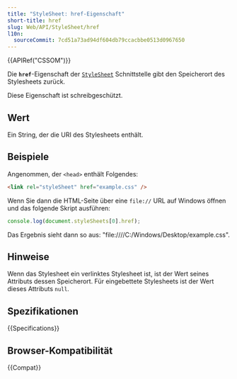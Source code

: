 ```yaml
---
title: "StyleSheet: href-Eigenschaft"
short-title: href
slug: Web/API/StyleSheet/href
l10n:
  sourceCommit: 7cd51a73ad94df604db79ccacbbe0513d0967650
---
```


{{APIRef("CSSOM")}}

Die **`href`**-Eigenschaft der [`StyleSheet`](/de/docs/Web/API/StyleSheet)
Schnittstelle gibt den Speicherort des Stylesheets zurück.

Diese Eigenschaft ist schreibgeschützt.

## Wert

Ein String, der die URI des Stylesheets enthält.

## Beispiele

Angenommen, der `<head>` enthält Folgendes:

```html
<link rel="styleSheet" href="example.css" />
```

Wenn Sie dann die HTML-Seite über eine `file://` URL auf Windows öffnen und das folgende Skript ausführen:

```js
console.log(document.styleSheets[0].href);
```

Das Ergebnis sieht dann so aus: "file:////C:/Windows/Desktop/example.css".

## Hinweise

Wenn das Stylesheet ein verlinktes Stylesheet ist, ist der Wert seines Attributs dessen Speicherort.
Für eingebettete Stylesheets ist der Wert dieses Attributs `null`.

## Spezifikationen

{{Specifications}}

## Browser-Kompatibilität

{{Compat}}
